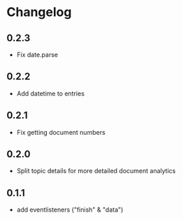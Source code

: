 # Changelog

## 0.2.3

* Fix date.parse

## 0.2.2

* Add datetime to entries

## 0.2.1

* Fix getting document numbers

## 0.2.0

* Split topic details for more detailed document analytics

## 0.1.1

* add eventlisteners ("finish" & "data")
